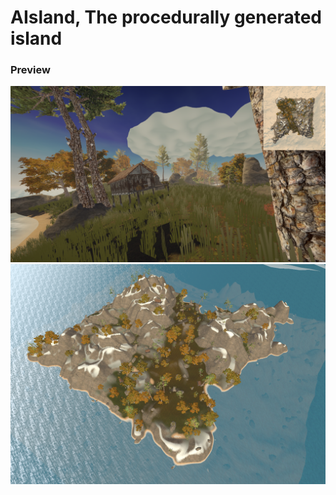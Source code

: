 # AIsland, The procedurally generated island

### Preview
![Preview](Preview1.png)
![Preview](Preview2.png)
